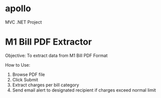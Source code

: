 # apollo

MVC .NET Project

# M1 Bill PDF Extractor
Objective: To extract data from M1 Bill PDF Format

How to Use:
1. Browse PDF file
2. Click Submit
3. Extract charges per bill category
4. Send email alert to designated recipient if charges exceed normal limit
